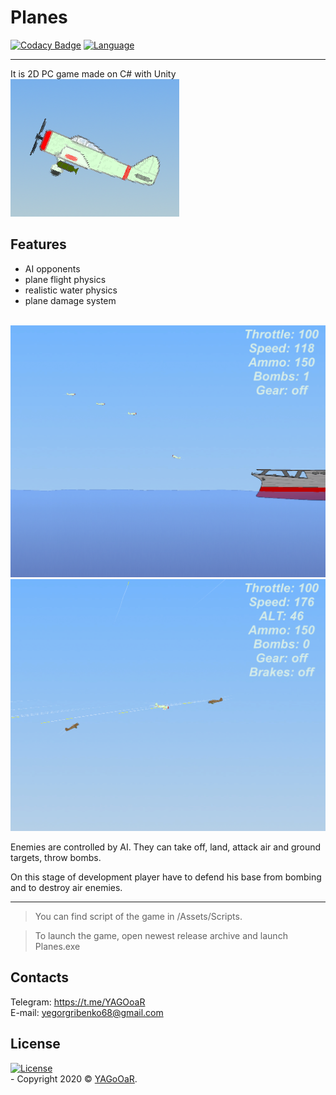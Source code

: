 # Planes
[![Codacy Badge](https://app.codacy.com/project/badge/Grade/82dbf3fe2c584cb096a3f2e6420fc315)](https://www.codacy.com/manual/YAGoOaR/Planes?utm_source=github.com&amp;utm_medium=referral&amp;utm_content=YAGoOaR/Planes&amp;utm_campaign=Badge_Grade)
 [![Language](https://img.shields.io/badge/Language-C%23-blueviolet)](https://en.wikipedia.org/wiki/C_Sharp_(programming_language))
 
 ---
 It is 2D PC game made on C# with Unity
</br>![icon](/Pictures/icon.png)
## Features
- AI opponents
- plane flight physics
- realistic water physics
- plane damage system

</br>![Picture](/Pictures/GameplayScreenshots/9.png)
</br>![Picture](/Pictures/GameplayScreenshots/10.png)

Enemies are controlled by AI. They can take off, land, attack air and ground targets, throw bombs.

On this stage of development player have to defend his base from bombing and to destroy air enemies.

---

> You can find script of the game in /Assets/Scripts.

> To launch the game, open newest release archive and launch Planes.exe

## Contacts
Telegram: https://t.me/YAGOoaR
</br>E-mail: yegorgribenko68@gmail.com

## License 
[![License](http://img.shields.io/:license-mit-blue.svg?style=flat-square)](http://badges.mit-license.org)
</br>- Copyright 2020 © <a href="https://github.com/YAGoOaR" target="_blank">YAGoOaR</a>.
